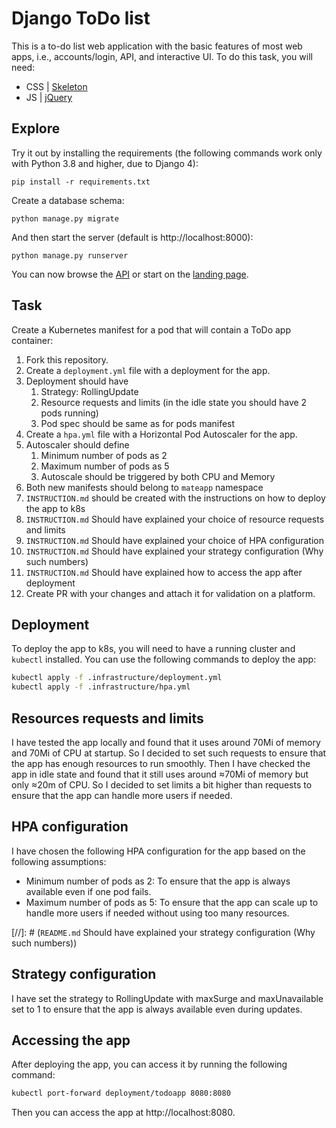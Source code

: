 # Django ToDo list

This is a to-do list web application with the basic features of most web apps, i.e., accounts/login, API, and interactive UI. To do this task, you will need:

- CSS | [Skeleton](http://getskeleton.com/)
- JS  | [jQuery](https://jquery.com/)

## Explore

Try it out by installing the requirements (the following commands work only with Python 3.8 and higher, due to Django 4):

```
pip install -r requirements.txt
```

Create a database schema:

```
python manage.py migrate
```

And then start the server (default is http://localhost:8000):

```
python manage.py runserver
```

You can now browse the [API](http://localhost:8000/api/) or start on the [landing page](http://localhost:8000/).

## Task

Create a Kubernetes manifest for a pod that will contain a ToDo app container:

1. Fork this repository.
1. Create a `deployment.yml` file with a deployment for the app.
1. Deployment should have
    1. Strategy: RollingUpdate
    1. Resource requests and limits (in the idle state you should have 2 pods running)
    1. Pod spec should be same as for pods manifest
1. Create a `hpa.yml` file with a Horizontal Pod Autoscaler for the app.
1. Autoscaler should define
    1. Minimum number of pods as 2
    2. Maximum number of pods as 5
    3. Autoscale should be triggered by both CPU and Memory
1. Both new manifests should belong to `mateapp` namespace
1. `INSTRUCTION.md` should be created with the instructions on how to deploy the app to k8s
1. `INSTRUCTION.md` Should have explained your choice of resource requests and limits
1. `INSTRUCTION.md` Should have explained your choice of HPA configuration
1. `INSTRUCTION.md` Should have explained your strategy configuration (Why such numbers)
1. `INSTRUCTION.md` Should have explained how to access the app after deployment
1. Create PR with your changes and attach it for validation on a platform.

## Deployment

To deploy the app to k8s, you will need to have a running cluster and `kubectl` installed. You can use the following commands to deploy the app:

```bash
kubectl apply -f .infrastructure/deployment.yml
kubectl apply -f .infrastructure/hpa.yml
```

## Resources requests and limits

I have tested the app locally and found that it uses around 70Mi of memory and 70Mi of CPU at startup. So I decided to set such requests to ensure that the app has enough resources to run smoothly.
Then I have checked the app in idle state and found that it still uses around ≈70Mi of memory but only ≈20m of CPU.
So I decided to set limits a bit higher than requests to ensure that the app can handle more users if needed.

## HPA configuration

I have chosen the following HPA configuration for the app based on the following assumptions:

- Minimum number of pods as 2: To ensure that the app is always available even if one pod fails.
- Maximum number of pods as 5: To ensure that the app can scale up to handle more users if needed without using too many resources.

[//]: # (`README.md` Should have explained your strategy configuration (Why such numbers))

## Strategy configuration

I have set the strategy to RollingUpdate with maxSurge and maxUnavailable set to 1 to ensure that the app is always available even during updates.

## Accessing the app

After deploying the app, you can access it by running the following command:

```bash
kubectl port-forward deployment/todoapp 8080:8080 
```

Then you can access the app at http://localhost:8080.